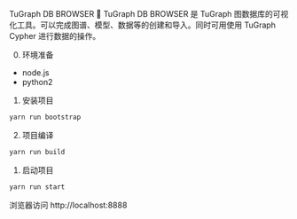 TuGraph DB BROWSER 🔗
TuGraph DB BROWSER 是 TuGraph 图数据库的可视化工具。可以完成图谱、模型、数据等的创建和导入。同时可用使用 TuGraph Cypher 进行数据的操作。

0. 环境准备

- node.js
- python2

1. 安装项目

```bash
yarn run bootstrap
```

2. 项目编译

```bash
yarn run build
```

1. 启动项目

```bash
yarn run start
```

浏览器访问 http://localhost:8888
